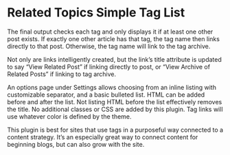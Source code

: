Related Topics Simple Tag List
==============================

The final output checks each tag and only displays it if at least one other post exists. If exactly one other article has that tag, the tag name then links directly to that post. Otherwise, the tag name will link to the tag archive.

Not only are links intelligently created, but the link’s title attribute is updated to say “View Related Post” if linking directly to post, or “View Archive of Related Posts” if linking to tag archive.

An options page under Settings allows choosing from an inline listing with customizable separator, and a basic bulleted list. HTML can be added before and after the list. Not listing HTML before the list effectively removes the title. No additional classes or CSS are added by this plugin. Tag links will use whatever color is defined by the theme.

This plugin is best for sites that use tags in a purposeful way connected to a content strategy. It’s an especially great way to connect content for beginning blogs, but can also grow with the site.
